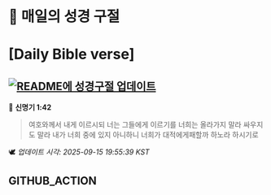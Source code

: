 # 🙏 매일의 성경 구절
# [Daily Bible verse]
## [![README에 성경구절 업데이트](https://github.com/DONGSUKA/first_test/actions/workflows/update-readme-bible.yml/badge.svg)](https://github.com/DONGSUKA/first_test/actions/workflows/update-readme-bible.yml)
<!-- START_BIBLE_VERSE -->
📖 **신명기 1:42**
> 여호와께서 내게 이르시되 너는 그들에게 이르기를 너희는 올라가지 말라 싸우지도 말라 내가 너희 중에 있지 아니하니 너희가 대적에게패할까 하노라 하시기로

🕊️ _업데이트 시각: 2025-09-15 19:55:39 KST_
  <!-- END_BIBLE_VERSE -->
## GITHUB_ACTION
